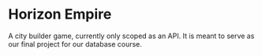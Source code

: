 # Horizon Empire
A city builder game, currently only scoped as an API. It is meant to serve as our final project for our database course.

